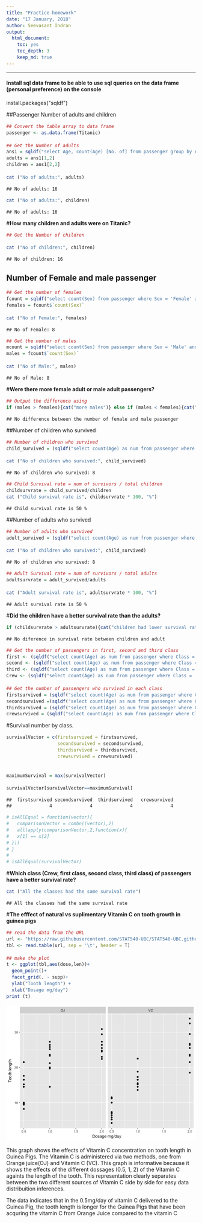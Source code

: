```yaml
---
title: "Practice homework"
date: "17 January, 2018"
author: Seevasant Indran
output: 
  html_document:
    toc: yes
    toc_depth: 3
    keep_md: true
---
```


---
#### Install sql data frame to be able to use sql queries on the data frame (personal preference) on the console
install.packages("sqldf")




##Passenger Number of adults and children



```r
## Convert the table array to data frame
passenger <- as.data.frame(Titanic)

## Get the Number of adults
ans1 = sqldf("select Age, count(Age) [No. of] from passenger group by Age")
adults = ans1[1,2]
children = ans1[2,2]

cat ("No of adults:", adults)
```

```
## No of adults: 16
```

```r
cat ("No of adults:", children)
```

```
## No of adults: 16
```

#**How many children and adults were on Titanic?**


```r
## Get the Number of children

cat ("No of children:", children)
```

```
## No of children: 16
```

## Number of Female and male passenger


```r
## Get the number of females
fcount = sqldf("select count(Sex) from passenger where Sex = 'Female' and Age = 'Adult'")
females = fcount$`count(Sex)`

cat ("No of Female:", females)
```

```
## No of Female: 8
```


```r
## Get the number of males
mcount = sqldf("select count(Sex) from passenger where Sex = 'Male' and Age = 'Adult'")
males = fcount$`count(Sex)`

cat ("No of Male:", males)
```

```
## No of Male: 8
```

#**Were there more female adult or male adult passengers?**


```r
## Output the difference using 
if (males > females){cat("more males")} else if (males < females){cat("More females")} else {cat("No difference between the number of female and male passenger ")}
```

```
## No difference between the number of female and male passenger
```

##Number of children who survived


```r
## Number of children who survived
child_survived = (sqldf("select count(Age) as num from passenger where Age = 'Child' and survived = 'Yes'"))$num

cat ("No of children who survived:", child_survived)
```

```
## No of children who survived: 8
```


```r
## Child Survival rate = num of survivors / total children
childsurvrate = child_survived/children
cat ("Child survival rate is", childsurvrate * 100, "%")
```

```
## Child survival rate is 50 %
```

##Number of adults who survived


```r
## Number of adults who survived
adult_survived = (sqldf("select count(Age) as num from passenger where Age = 'Adult' and survived = 'Yes'"))$num

cat ("No of children who survived:", child_survived)
```

```
## No of children who survived: 8
```


```r
## Adult Survival rate = num of survivors / total adults
adultsurvrate = adult_survived/adults

cat ("Adult survival rate is", adultsurvrate * 100, "%")
```

```
## Adult survival rate is 50 %
```

#**Did the children have a better survival rate than the adults?**


```r
if (childsurvrate > adultsurvrate){cat("children had lower survival rate")} else if (childsurvrate < adultsurvrate){cat("children had lower survival rate")} else {cat("No diference in survival rate between children and adult")}
```

```
## No diference in survival rate between children and adult
```


```r
## Get the number of passengers in first, second and third class
first <- (sqldf("select count(Age) as num from passenger where Class = '1st'"))$num 
second <- (sqldf("select count(Age) as num from passenger where Class = '2nd'"))$num 
third <- (sqldf("select count(Age) as num from passenger where Class = '3rd'"))$num 
Crew <- (sqldf("select count(Age) as num from passenger where Class = 'Crew'"))$num 

## Get the number of passengers who survived in each class
firstsurvived = (sqldf("select count(Age) as num from passenger where Class = '1st' and survived = 'Yes'"))$num
secondsurvived =(sqldf("select count(Age) as num from passenger where Class = '2nd' and survived = 'Yes'"))$num
thirdsurvived = (sqldf("select count(Age) as num from passenger where Class = '3rd' and survived = 'Yes'"))$num
crewsurvived = (sqldf("select count(Age) as num from passenger where Class = 'Crew' and survived = 'Yes'"))$num
```

#Survival number by class.


```r
survivalVector = c(firstsurvived = firstsurvived, 
                   secondsurvived = secondsurvived,
                   thirdsurvived = thirdsurvived,
                   crewsurvived = crewsurvived)


maximumSurvival = max(survivalVector)

survivalVector[survivalVector==maximumSurvival]
```

```
##  firstsurvived secondsurvived  thirdsurvived   crewsurvived 
##              4              4              4              4
```

```r
# isAllEqual = function(vector){
#   comparisonVector = combn((vector),2)
#   all(apply(comparisonVector,2,function(x){
#   x[1] == x[2]
# }))
# }
# 
# isAllEqual(survivalVector)
```

#**Which class (Crew, first class, second class, third class) of passengers have a better survival rate?**


```r
cat ("All the classes had the same survival rate")
```

```
## All the classes had the same survival rate
```


#**The efffect of natural vs suplimentary Vitamin C on tooth growth in guinea pigs**


```r
## read the data from the URL
url <- "https://raw.githubusercontent.com/STAT540-UBC/STAT540-UBC.github.io/master/homework/practice_assignment/guinea_pigs_tooth_growth.txt"
tbl <- read.table(url, sep = '\t', header = T)

## make the plot
t <- ggplot(tbl,aes(dose,len))+
  geom_point()+
  facet_grid(. ~ supp)+
  ylab("Tooth length") +
  xlab("Dosage mg/day")
print (t)
```

![](Practice_assignment_files/figure-html/unnamed-chunk-15-1.png)<!-- -->

This graph shows the effects of Vitamin C concentration on tooth length in Guinea Pigs. The Vitamin C is administered via two methods, one from Orange juice(OJ) and Vitamin C (VC). This graph is informative because it shows the effects of the different dossages (0.5, 1, 2) of the Vitamin C againts the length of the tooth. This representation clearly separates between the two different sources of Vitamin C side by side for easy data distribuition inferences.

The data indicates that in the 0.5mg/day of vitamin C delivered to the Guinea Pig, the tooth length is longer for the Guinea Pigs that have been acquring the vitamin C from Orange Juice compared to the vitamin C
